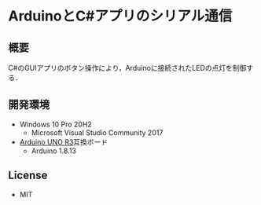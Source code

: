 # ArduinoとC#アプリのシリアル通信

## 概要

C#のGUIアプリのボタン操作により，Arduinoに接続されたLEDの点灯を制御する．

## 開発環境

* Windows 10 Pro 20H2
  * Microsoft Visual Studio Community 2017
* [Arduino UNO R3](https://amzn.to/3AMOKgK)互換ボード
  * Arduino 1.8.13

## License

* MIT
